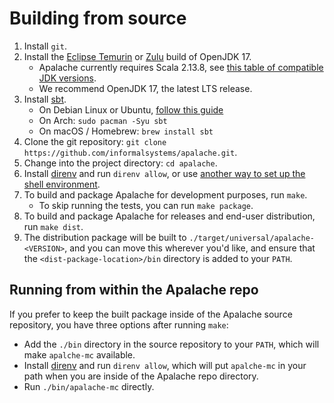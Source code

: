 # Building from source

1. Install `git`.
2. Install the [Eclipse Temurin][] or [Zulu][] build of OpenJDK 17.
   - Apalache currently requires Scala 2.13.8, see [this table of compatible JDK versions][compatibility table].
   - We recommend OpenJDK 17, the latest LTS release.
3. Install [sbt][].
   - On Debian Linux or Ubuntu, [follow this guide](https://www.scala-sbt.org/1.x/docs/Installing-sbt-on-Linux.html#Ubuntu+and+other+Debian-based+distributions)
   - On Arch: `sudo pacman -Syu sbt`
   - On macOS / Homebrew: `brew install sbt`
4. Clone the git repository: `git clone https://github.com/informalsystems/apalache.git`.
5. Change into the project directory: `cd apalache`.
6. Install [direnv][] and run `direnv allow`, or use [another way to set up the shell environment][shell environment].
7. To build and package Apalache for development purposes, run `make`.
   - To skip running the tests, you can run `make package`.
8. To build and package Apalache for releases and end-user distribution, run
   `make dist`.
9. The distribution package will be built to
   `./target/universal/apalache-<VERSION>`, and you can move this wherever you'd
   like, and ensure that the `<dist-package-location>/bin` directory is added to
   your `PATH`.

## Running from within the Apalache repo

If you prefer to keep the built package inside of the Apalache source
repository, you have three options after running `make`:

- Add the `./bin` directory in the source repository to your `PATH`, which will
  make `apalche-mc` available.
- Install [direnv][] and run `direnv allow`, which will put `apalche-mc` in your
  path when you are inside of the Apalache repo directory.
- Run `./bin/apalache-mc` directly.


[Eclipse Temurin]: https://adoptium.net/
[Zulu]: https://www.azul.com/downloads/?version=java-17-lts&package=jdk#download-openjdk
[compatibility table]: https://docs.scala-lang.org/overviews/jdk-compatibility/overview.html
[sbt]: https://www.scala-sbt.org/1.x/docs/Setup.html
[direnv]: https://direnv.net/
[shell environment]: https://github.com/informalsystems/apalache/blob/unstable/CONTRIBUTING.md#environment
